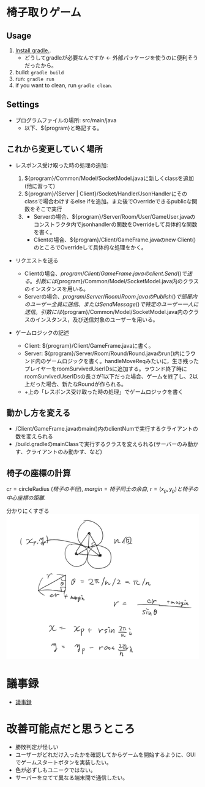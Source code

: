 # 椅子取りゲーム
## Usage
1. [Install gradle.](https://dev.classmethod.jp/articles/gradle-step-by-step/). 
    - どうしてgradleが必要なんですか <- 外部パッケージを使うのに便利そうだったから。 
2. build: ```gradle build```
3. run: ```gradle run``` 
4. if you want to clean, run ```gradle clean```.


## Settings
- プログラムファイルの場所: src/main/java
    - 以下、${program}と略記する。

## これから変更していく場所
- レスポンス受け取った時の処理の追加: 
    1. ${program}/Common/Model/SocketModel.javaに新しくclassを追加(他に習って)
    2. ${program}/{Server | Client}/Socket/Handler/JsonHandlerにそのclassで場合わけするelse ifを追加。また後でOverrideできるpublicな関数をそこで実行
    3. 
        - Serverの場合、${program}/Server/Room/User/GameUser.javaのコンストラクタ内でjsonhandlerの関数をOverrideして具体的な関数を書く。 
        - Clientの場合、${program}/Client/GameFrame.javaのnew Client()のところでOverrideして具体的な処理をかく。

- リクエストを送る
    - Clientの場合、${program}/Client/GameFrame.javaのclient.Send()で送る。引数には${program}/Common/Model/SocketModel.java内のクラスのインスタンスを用いる。
    - Serverの場合、${program}/Server/Room/Room.javaのPublish()で部屋内のユーザー全員に送信、またはSendMessage()で特定のユーザー一人に送信。引数には${program}/Common/Model/SocketModel.java内のクラスのインスタンス，及び送信対象のユーザーを用いる。 

- ゲームロジックの記述
    - Client: ${program}/Client/GameFrame.javaに書く。
    - Server: ${program}/Server/Room/Round/Round.javaのrun()内にラウンド内のゲームロジックを書く。handleMoveReqみたいに，生き残ったプレイヤーをroomSurvivedUserIDsに追加する。ラウンド終了時にroomSurvivedUserIDsの長さが1以下だった場合、ゲームを終了し、2以上だった場合、新たなRoundが作られる。 
    - +上の「レスポンス受け取った時の処理」でゲームロジックを書く 

## 動かし方を変える
- /Client/GameFrame.javaのmain()内のclientNumで実行するクライアントの数を変えられる
- /build.gradleのmainClassで実行するクラスを変えられる(サーバーのみ動かす、クライアントのみ動かす、など) 

## 椅子の座標の計算
$cr = \mathrm{circleRadius}\ (椅子の半径),\ margin = 椅子同士の余白,\ r = (x_p, y_p) と椅子の中心座標の距離$.

分かりにくすぎる
![](pastedImages/2022-04-29-18-43-03.png)


# 議事録
- [議事録](https://hackmd.io/dfl9Z-KDSAu5qTyQEfvXHg) 

# 改善可能点だと思うところ
- 勝敗判定が怪しい
- ユーザーがどれだけ入ったかを確認してからゲームを開始するように、GUIでゲームスタートボタンを実装したい。 
- 色が必ずしもユニークではない。 
- サーバーを立てて異なる端末間で通信したい。 

